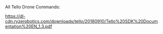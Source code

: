 All Tello Drone Commands: 

https://dl-cdn.ryzerobotics.com/downloads/tello/20180910/Tello%20SDK%20Documentation%20EN_1.3.pdf